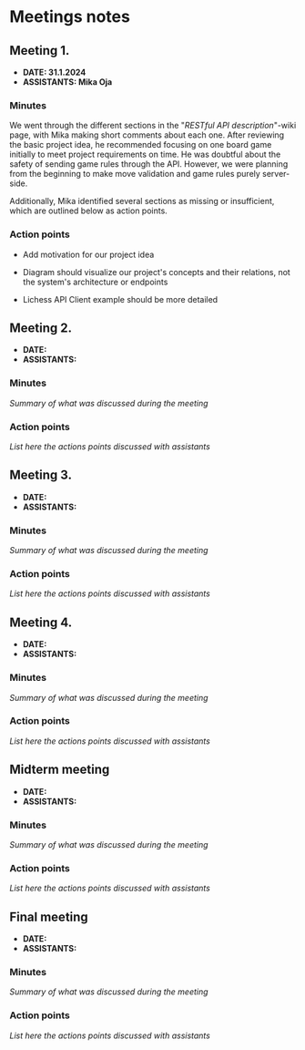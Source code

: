 # Meetings notes

## Meeting 1.
* **DATE: 31.1.2024**
* **ASSISTANTS: Mika Oja**

### Minutes

We went through the different sections in the "*RESTful API description*"-wiki page, with Mika making short comments about each one. After reviewing the basic project idea, he recommended focusing on one board game initially to meet project requirements on time. He was doubtful about the safety of sending game rules through the API. However, we were planning from the beginning to make move validation and game rules purely server-side.

Additionally, Mika identified several sections as missing or insufficient, which are outlined below as action points.


### Action points

- Add motivation for our project idea

- Diagram should visualize our project's concepts and their relations, not the system's architecture or endpoints

- Lichess API Client example should be more detailed



## Meeting 2.
* **DATE:**
* **ASSISTANTS:**

### Minutes
*Summary of what was discussed during the meeting*

### Action points
*List here the actions points discussed with assistants*




## Meeting 3.
* **DATE:**
* **ASSISTANTS:**

### Minutes
*Summary of what was discussed during the meeting*

### Action points
*List here the actions points discussed with assistants*




## Meeting 4.
* **DATE:**
* **ASSISTANTS:**

### Minutes
*Summary of what was discussed during the meeting*

### Action points
*List here the actions points discussed with assistants*




## Midterm meeting
* **DATE:**
* **ASSISTANTS:**

### Minutes
*Summary of what was discussed during the meeting*

### Action points
*List here the actions points discussed with assistants*




## Final meeting
* **DATE:**
* **ASSISTANTS:**

### Minutes
*Summary of what was discussed during the meeting*

### Action points
*List here the actions points discussed with assistants*




